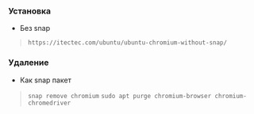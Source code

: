 ### Установка
* Без snap
> `https://itectec.com/ubuntu/ubuntu-chromium-without-snap/`

### Удаление

* Как snap пакет
> `snap remove chromium`
> `sudo apt purge chromium-browser chromium-chromedriver`
